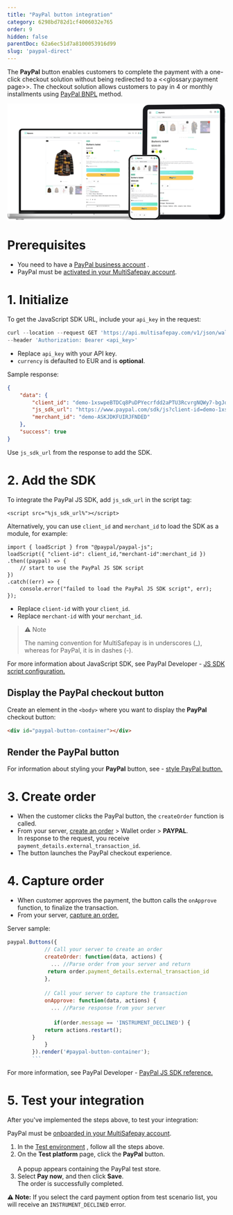 ```yaml
---
title: "PayPal button integration"
category: 6298bd782d1cf4006032e765
order: 9
hidden: false
parentDoc: 62a6ec51d7a8100053916d99
slug: 'paypal-direct'
---
```


The **PayPal** button enables customers to complete the payment with a one-click checkout solution without being redirected to a <<glossary:payment page>>. The checkout solution allows customers to pay in 4 or monthly installments using <a href="https://www.paypal.com/us/business/accept-payments/checkout" target="_blank">PayPal BNPL</a> <i class="fa fa-external-link" style="font-size:12px;color:#8b929e"></i> method.

<img src="https://raw.githubusercontent.com/MultiSafepay/docs/master/static/img/payPayHero.png" align ="center"/>

# Prerequisites

- You need to have a <a href="https://www.paypal.com" target="_blank">PayPal business account</a> <i class="fa fa-external-link" style="font-size:12px;color:#8b929e"></i>.
- PayPal must be [activated in your MultiSafepay account](/docs/paypal#activation).

# 1. Initialize

To get the JavaScript SDK URL, include your `api_key` in the request:

```javascript
curl --location --request GET 'https://api.multisafepay.com/v1/json/wallets/configs/paypal?currency=EUR' \
--header 'Authorization: Bearer <api_key>'
```

- Replace  `api_key` with your API key.
- `currency` is defaulted to EUR and is **optional**.

Sample response:

```json
{
    "data": {
        "client_id": "demo-1xswpeBTDCq8PuDPYecrfdd2aPTU3RcvrgNQWy7-bgJd_TpzZMAif38cuz2C4EeTBPo",
        "js_sdk_url": "https://www.paypal.com/sdk/js?client-id=demo-1xswpeBTDCq8PuDPYecrfdd2aPTU3RcvrgNQWy7-bgJd_TpzZMAif38cuz2C4EeTBPo&merchant-id=MJJQECQYBTMRC&currency=EUR",
        "merchant_id": "demo-ASKJDKFUIRJFNDED"
    },
    "success": true
}
```

Use `js_sdk_url` from the response to add the SDK. 

# 2. Add the SDK

 To integrate the PayPal JS SDK, add `js_sdk_url`  in the script tag:

```Text JavaScrpit
<script src="%js_sdk_url%"></script>
```

Alternatively, you can use `client_id` and `merchant_id` to  load the SDK as a module, for example: 

```
import { loadScript } from "@paypal/paypal-js";
loadScript({ "client-id": client_id,"merchant-id":merchant_id })
.then((paypal) => {
    // start to use the PayPal JS SDK script
})
.catch((err) => {
    console.error("failed to load the PayPal JS SDK script", err);
});
```

- Replace `client-id` with your `client_id`.
- Replace `merchant-id` with your `merchant_id`.

> ⚠️ Note
> 
> The naming convention for MultiSafepay is in underscores (_), whereas for PayPal, it is in dashes (-).

For more information about JavaScript SDK, see PayPal Developer - <a href="https://developer.paypal.com/sdk/js/configuration/" target="_blank">JS SDK script configuration.</a> <i class="fa fa-external-link" style="font-size:12px;color:#8b929e"></i>

## Display the PayPal checkout button

Create an element in the `<body>` where you want to display the **PayPal** checkout button:

```html
<div id="paypal-button-container"></div>
```

## Render the PayPal button

For information about styling your **PayPal** button, see - <a href="https://developer.paypal.com/sdk/js/reference/#style" target="_blank">style PayPal button.</a> <i class="fa fa-external-link" style="font-size:12px;color:#8b929e"></i>

# 3. Create order

- When the customer clicks the PayPal button, the `createOrder` function is called.
- From your server, [create an order](/reference/createorder/) > Wallet order > **PAYPAL**.<br> In response to the request, you receive `payment_details.external_transaction_id`.
- The button launches the PayPal checkout experience.

# 4. Capture order

- When customer approves the payment, the button calls the `onApprove` function, to finalize the transaction. 
- From your server, [capture an order.](/reference/capturepayment/)

Server sample:

````javascript
paypal.Buttons({
            // Call your server to create an order
            createOrder: function(data, actions) {
              ... //Parse order from your server and return
             return order.payment_details.external_transaction_id
            },

            // Call your server to capture the transaction
            onApprove: function(data, actions) { 
              ... //Parse response from your server 
              
               if(order.message == 'INSTRUMENT_DECLINED') {
            return actions.restart();
        }
            }
        }).render('#paypal-button-container');
        ```
````

For more information, see PayPal Developer - <a href="https://developer.paypal.com/sdk/js/reference/#createorder" target="_blank">PayPal JS SDK reference.</a> <i class="fa fa-external-link" style="font-size:12px;color:#8b929e"></i>

# 5. Test your integration

After you've implemented the steps above, to test your integration:

PayPal must be [onboarded in your MultiSafepay account](/docs/paypal#activation).

1. In the <a href="https://docs.multisafepay.com/reference/environments" target="_blank">Test environment</a> <i class="fa fa-external-link" style="font-size:12px;color:#8b929e"></i>, follow all the steps above.
2. On the **Test platform** page, click the **PayPal** button.  
  <br>A popup appears containing the PayPal test store.
3. Select **Pay now**, and then click **Save**. <br> The order is successfully completed.

**⚠️ Note:** If you select the card payment option from test scenario list, you will receive an `INSTRUMENT_DECLINED` error.
